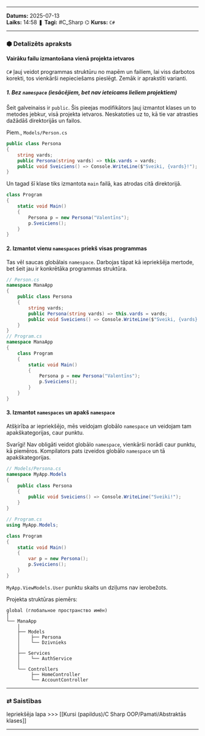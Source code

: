 ___
**Datums:** 2025-07-13   
**Laiks:** 14:58 
❚ **Tagi:** #C_Sharp 
⌬ **Kurss:**  `C#`

---
### ⬢ Detalizēts apraksts
#### Vairāku failu izmantošana vienā projekta ietvaros

`C#` ļauj veidot programmas struktūru no mapēm un failiem, lai viss darbotos korekti, tos vienkārši nepieciešams pieslēgt. Zemāk ir aprakstīti varianti.

##### 1. Bez `namespace` (iesācējiem, bet nav ieteicams lieliem projektiem)

Šeit galveinaiss ir `public`. Šis pieejas modifikātors ļauj izmantot klases un to metodes jebkur, visā projekta ietvaros. Neskatoties uz to, kā tie var atrasties dažādāš direktorijās un failos.

Piem., `Models/Person.cs`

```csharp
public class Persona
{
    string vards;
    public Persona(string vards) => this.vards = vards;
    public void Sveiciens() => Console.WriteLine($"Sveiki, {vards}!");
}
```

Un tagad šī klase tiks izmantota `main` failā, kas atrodas citā direktorijā.

```csharp
class Program
{
    static void Main()
    {
        Persona p = new Persona("Valentīns");
        p.Sveiciens();
    }
}
```

#### 2. Izmantot vienu `namespaces` priekš visas programmas

Tas vēl saucas globālais `namespace`.
Darbojas tāpat kā iepriekšēja mertode, bet šeit jau ir konkrētāka programmas struktūra.

```csharp
// Person.cs
namespace ManaApp
{
    public class Persona
    {
        string vards;
        public Persona(string vards) => this.vards = vards;
        public void Sveiciens() => Console.WriteLine($"Sveiki, {vards}!");
    }
}
// Program.cs
namespace ManaApp
{
    class Program
    {
        static void Main()
        {
            Persona p = new Persona("Valentīns");
            p.Sveiciens();
        }
    }
}
```

#### 3. Izmantot `namespaces` un apakš `namespace`

Atšķirība ar iepriekšējo, mēs veidojam globālo `namespace` un veidojam tam apakškategorijas, caur punktu.

Svarīgi! Nav obligāti veidot globālo `namespace`, vienkārši norādi caur punktu, kā piemēros. Kompilators pats izveidos globālo `namespace` un tā apakškategorijas.

```csharp
// Models/Persona.cs
namespace MyApp.Models
{
    public class Persona
    {
        public void Sveiciens() => Console.WriteLine("Sveiki!");
    }
}

// Program.cs
using MyApp.Models;

class Program
{
    static void Main()
    {
        var p = new Persona();
        p.Sveiciens();
    }
}
```

`MyApp.ViewModels.User` punktu skaits un dziļums nav ierobežots.

Projekta struktūras piemērs:

```
global (глобальное пространство имён)
│
└── ManaApp
    │
    ├── Models
    │    ├── Persona
    │    └── Dzivnieks
    │
    ├── Services
    │    └── AuthService
    │
    └── Controllers
         ├── HomeController
         └── AccountController
```

---
### ⇄ Saistības

Iepriekšēja lapa >>> [[Kursi (papildus)/C Sharp OOP/Pamati/Abstraktās klases]]

___